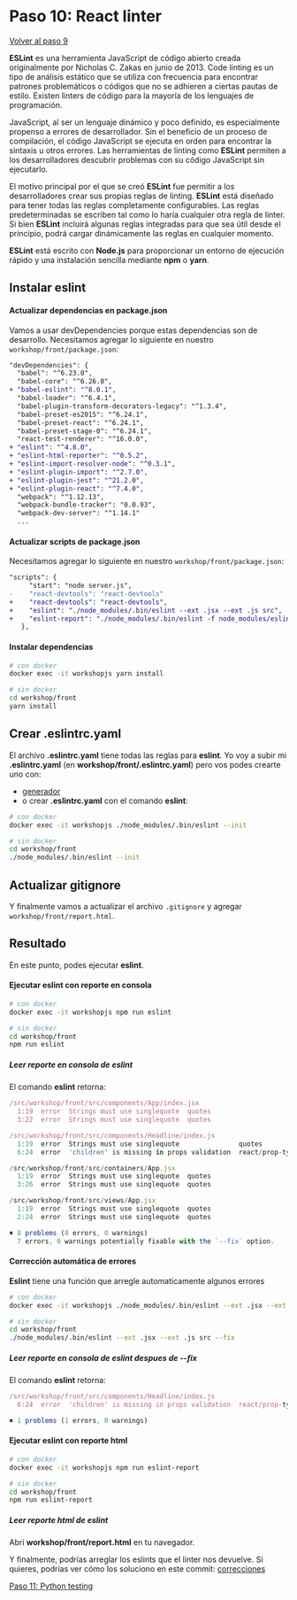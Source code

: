 # Paso 10: React linter

[Volver al paso 9](https://gitlab.com/FedeG/django-react-workshop/tree/step9_python_linter)

**ESLint** es una herramienta JavaScript de código abierto creada originalmente por Nicholas C. Zakas en junio de 2013. Code linting es un tipo de análisis estático que se utiliza con frecuencia para encontrar patrones problemáticos o códigos que no se adhieren a ciertas pautas de estilo.
Existen linters de código para la mayoría de los lenguajes de programación.

JavaScript, al ser un lenguaje dinámico y poco definido, es especialmente propenso a errores de desarrollador.
Sin el beneficio de un proceso de compilación, el código JavaScript se ejecuta en orden para encontrar la sintaxis u otros errores.
Las herramientas de linting como **ESLint** permiten a los desarrolladores descubrir problemas con su código JavaScript sin ejecutarlo.

El motivo principal por el que se creó **ESLint** fue permitir a los desarrolladores crear sus propias reglas de linting.
**ESLint** está diseñado para tener todas las reglas completamente configurables.
Las reglas predeterminadas se escriben tal como lo haría cualquier otra regla de linter.
Si bien **ESLint** incluirá algunas reglas integradas para que sea útil desde el principio, podrá cargar dinámicamente las reglas en cualquier momento.

**ESLint** está escrito con **Node.js** para proporcionar un entorno de ejecución rápido y una instalación sencilla mediante **npm** o **yarn**.

## Instalar eslint

#### Actualizar dependencias en package.json
Vamos a usar devDependencies porque estas dependencias son de desarrollo.
Necesitamos agregar lo siguiente en nuestro `workshop/front/package.json`:
```diff
"devDependencies": {
  "babel": "^6.23.0",
  "babel-core": "^6.26.0",
+ "babel-eslint": "^8.0.1",
  "babel-loader": "^6.4.1",
  "babel-plugin-transform-decorators-legacy": "^1.3.4",
  "babel-preset-es2015": "^6.24.1",
  "babel-preset-react": "^6.24.1",
  "babel-preset-stage-0": "^6.24.1",
  "react-test-renderer": "^16.0.0",
+ "eslint": "^4.8.0",
+ "eslint-html-reporter": "^0.5.2",
+ "eslint-import-resolver-node": "^0.3.1",
+ "eslint-plugin-import": "^2.7.0",
+ "eslint-plugin-jest": "^21.2.0",
+ "eslint-plugin-react": "^7.4.0",
  "webpack": "^1.12.13",
  "webpack-bundle-tracker": "0.0.93",
  "webpack-dev-server": "^1.14.1"
  ...
```

#### Actualizar scripts de package.json
Necesitamos agregar lo siguiente en nuestro `workshop/front/package.json`:
```diff
"scripts": {
     "start": "node server.js",
-    "react-devtools": "react-devtools"
+    "react-devtools": "react-devtools",
+    "eslint": "./node_modules/.bin/eslint --ext .jsx --ext .js src",
+    "eslint-report": "./node_modules/.bin/eslint -f node_modules/eslint-html-reporter/reporter.js -o report.html --ext .jsx --ext .js src || true"
   },
```

#### Instalar dependencias
```bash
# con docker
docker exec -it workshopjs yarn install

# sin docker
cd workshop/front
yarn install
```

## Crear .eslintrc.yaml
El archivo **.eslintrc.yaml** tiene todas las reglas para **eslint**.
Yo voy a subir mi **.eslintrc.yaml** (en **workshop/front/.eslintrc.yaml**) pero vos podes crearte uno con:
- [generador](http://rapilabs.github.io/eslintrc-generator/)
- o crear **.eslintrc.yaml** con el comando **eslint**:
```bash
# con docker
docker exec -it workshopjs ./node_modules/.bin/eslint --init

# sin docker
cd workshop/front
./node_modules/.bin/eslint --init
```

## Actualizar gitignore
Y finalmente vamos a actualizar el archivo `.gitignore` y agregar `workshop/front/report.html`.

## Resultado
En este punto, podes ejecutar **eslint**.

#### Ejecutar eslint con reporte en consola
```bash
# con docker
docker exec -it workshopjs npm run eslint

# sin docker
cd workshop/front
npm run eslint
```

##### Leer reporte en consola de eslint
El comando **eslint** retorna:
```javascript
/src/workshop/front/src/components/App/index.jsx
  1:19  error  Strings must use singlequote  quotes
  3:22  error  Strings must use singlequote  quotes

/src/workshop/front/src/components/Headline/index.js
  1:19  error  Strings must use singlequote               quotes
  6:24  error  'children' is missing in props validation  react/prop-types

/src/workshop/front/src/containers/App.jsx
  1:19  error  Strings must use singlequote  quotes
  3:26  error  Strings must use singlequote  quotes

/src/workshop/front/src/views/App.jsx
  1:19  error  Strings must use singlequote  quotes
  2:24  error  Strings must use singlequote  quotes

✖ 8 problems (8 errors, 0 warnings)
  7 errors, 0 warnings potentially fixable with the `--fix` option.
```

#### Corrección automática de errores
**Eslint** tiene una función que arregle automaticamente algunos errores
```bash
# con docker
docker exec -it workshopjs ./node_modules/.bin/eslint --ext .jsx --ext .js src --fix

# sin docker
cd workshop/front
./node_modules/.bin/eslint --ext .jsx --ext .js src --fix
```

##### Leer reporte en consola de eslint despues de **--fix**
El comando **eslint** retorna:
```javascript
/src/workshop/front/src/components/Headline/index.js
  6:24  error  'children' is missing in props validation  react/prop-types

✖ 1 problems (1 errors, 0 warnings)
```

#### Ejecutar eslint con reporte html
```bash
# con docker
docker exec -it workshopjs npm run eslint-report

# sin docker
cd workshop/front
npm run eslint-report
```

##### Leer reporte html de eslint
Abri **workshop/front/report.html** en tu navegador.

Y finalmente, podrías arreglar los eslints que el linter nos devuelve.
Si quieres, podrías ver cómo los soluciono en este commit: [correcciones](https://gitlab.com/FedeG/django-react-workshop/commit/375ac6c510708e44b51a6606d93f4e1efbd152e0)

[Paso 11: Python testing](https://gitlab.com/FedeG/django-react-workshop/tree/step11_python_testing)
